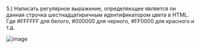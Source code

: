 5.) Написать регулярное выражение, определяющее является ли данная строчка шестнадцатиричным идентификатором цвета в HTML. Где #FFFFFF для белого, #000000 для черного, #FF0000 для красного и т.д.

![image](https://github.com/user-attachments/assets/8ad26363-b494-411f-bd2e-24d0de6ff9ee)

